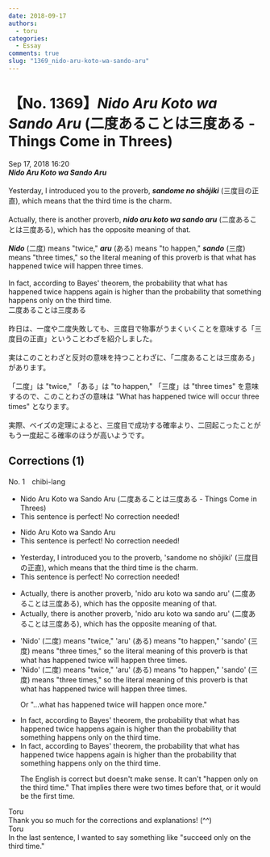 ```yaml
---
date: 2018-09-17
authors:
  - toru
categories:
  - Essay
comments: true
slug: "1369_nido-aru-koto-wa-sando-aru"
---
```


# 【No. 1369】<strong><em>Nido Aru Koto wa Sando Aru</strong></em> (二度あることは三度ある - Things Come in Threes)
<div class="date">Sep 17, 2018 16:20</div>
<div id="post"><div id="body_show_ori">
<strong><em>Nido Aru Koto wa Sando Aru</strong></em><br/><br/>Yesterday, I introduced you to the proverb, <strong><em>sandome no shōjiki</em></strong> (三度目の正直), which means that the third time is the charm.<br/><br/>Actually, there is another proverb, <strong><em>nido aru koto wa sando aru</em></strong> (二度あることは三度ある), which has the opposite meaning of that.<br/><br/><strong><em>Nido</em></strong> (二度) means "twice," <strong><em>aru</em></strong> (ある) means "to happen," <strong><em>sando</em></strong> (三度) means "three times," so the literal meaning of this proverb is that what has happened twice will happen three times.<br/><br/>In fact, according to Bayes' theorem, the probability that what has happened twice happens again is higher than the probability that something happens only on the third time.
</div></div>

<!-- more -->

<div id="post_ja"><div id="body_show_mo">
二度あることは三度ある<br/><br/>昨日は、一度や二度失敗しても、三度目で物事がうまくいくことを意味する「三度目の正直」ということわざを紹介しました。<br/><br/>実はこのことわざと反対の意味を持つことわざに、「二度あることは三度ある」があります。<br/><br/>「二度」は "twice," 「ある」は "to happen," 「三度」は "three times" を意味するので、このことわざの意味は "What has happened twice will occur three times" となります。<br/><br/>実際、ベイズの定理によると、三度目で成功する確率より、二回起こったことがもう一度起こる確率のほうが高いようです。
</div></div>

## Corrections (1)
<div id="block"><div class="first_name"> No. 1　<span class="just_name">chibi-lang</span></div><div id="block2">
<ul class="correction_field">
<li class="incorrect">Nido Aru Koto wa Sando Aru (二度あることは三度ある - Things Come in Threes)</li>
<li class="corrected perfect">This sentence is perfect! No correction needed!</li>
</ul>
<ul class="correction_field">
<li class="incorrect">Nido Aru Koto wa Sando Aru</li>
<li class="corrected perfect">This sentence is perfect! No correction needed!</li>
</ul>
<ul class="correction_field">
<li class="incorrect">Yesterday, I introduced you to the proverb, 'sandome no shōjiki' (三度目の正直), which means that the third time is the charm.</li>
<li class="corrected perfect">This sentence is perfect! No correction needed!</li>
</ul>
<ul class="correction_field">
<li class="incorrect">Actually, there is another proverb, 'nido aru koto wa sando aru' (二度あることは三度ある), which has the opposite meaning of that.</li>
<li class="corrected correct">
Actually, there is another proverb, 'nido aru koto wa sando aru' (二度あることは三度ある), which has the opposite meaning <span class="sline">of tha</span>t.
</li>
</ul>
<ul class="correction_field">
<li class="incorrect">'Nido' (二度) means "twice," 'aru' (ある) means "to happen," 'sando' (三度) means "three times," so the literal meaning of this proverb is that what has happened twice will happen three times.</li>
<li class="corrected correct">
'Nido' (二度) means "twice," 'aru' (ある) means "to happen," 'sando' (三度) means "three times," so the literal meaning of this proverb is that what has happened twice will happen three times.
<p class="correction_comment">Or "...what has happened twice will happen once more."</p>
</li>
</ul>
<ul class="correction_field">
<li class="incorrect">In fact, according to Bayes' theorem, the probability that what has happened twice happens again is higher than the probability that something happens only on the third time.</li>
<li class="corrected correct">
In fact, according to Bayes' theorem, the probability that what has happened twice happens again is higher than the probability that something happens only on the third time.
<p class="correction_comment">The English is correct but doesn't make sense. It can't "happen only on the third time." That implies there were two times before that, or it would be the first time.</p>
</li>
</ul>
</div><div class="name"><span class="just_name">Toru</span><br>
Thank you so much for the corrections and explanations! (^^)
</div>
<div class="name"><span class="just_name">Toru</span><br>
In the last sentence, I wanted to say something like "succeed only on the third time."
</div>
</div>

